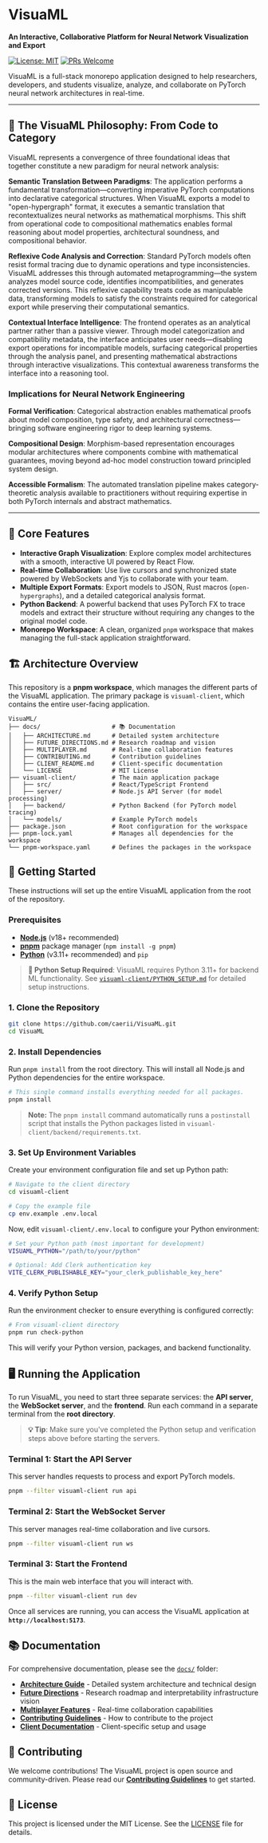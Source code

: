 # VisuaML

**An Interactive, Collaborative Platform for Neural Network Visualization and Export**

[![License: MIT](https://img.shields.io/badge/License-MIT-yellow.svg)](https://opensource.org/licenses/MIT)
[![PRs Welcome](https://img.shields.io/badge/PRs-welcome-brightgreen.svg)](docs/CONTRIBUTING.md)

VisuaML is a full-stack monorepo application designed to help researchers, developers, and students visualize, analyze, and collaborate on PyTorch neural network architectures in real-time.

---

## 🔬 The VisuaML Philosophy: From Code to Category

VisuaML represents a convergence of three foundational ideas that together constitute a new paradigm for neural network analysis:

**Semantic Translation Between Paradigms**: The application performs a fundamental transformation—converting imperative PyTorch computations into declarative categorical structures. When VisuaML exports a model to "open-hypergraph" format, it executes a semantic translation that recontextualizes neural networks as mathematical morphisms. This shift from operational code to compositional mathematics enables formal reasoning about model properties, architectural soundness, and compositional behavior.

**Reflexive Code Analysis and Correction**: Standard PyTorch models often resist formal tracing due to dynamic operations and type inconsistencies. VisuaML addresses this through automated metaprogramming—the system analyzes model source code, identifies incompatibilities, and generates corrected versions. This reflexive capability treats code as manipulable data, transforming models to satisfy the constraints required for categorical export while preserving their computational semantics.

**Contextual Interface Intelligence**: The frontend operates as an analytical partner rather than a passive viewer. Through model categorization and compatibility metadata, the interface anticipates user needs—disabling export operations for incompatible models, surfacing categorical properties through the analysis panel, and presenting mathematical abstractions through interactive visualizations. This contextual awareness transforms the interface into a reasoning tool.

### Implications for Neural Network Engineering

**Formal Verification**: Categorical abstraction enables mathematical proofs about model composition, type safety, and architectural correctness—bringing software engineering rigor to deep learning systems.

**Compositional Design**: Morphism-based representation encourages modular architectures where components combine with mathematical guarantees, moving beyond ad-hoc model construction toward principled system design.

**Accessible Formalism**: The automated translation pipeline makes category-theoretic analysis available to practitioners without requiring expertise in both PyTorch internals and abstract mathematics.

---

## 🌟 Core Features

-   **Interactive Graph Visualization**: Explore complex model architectures with a smooth, interactive UI powered by React Flow.
-   **Real-time Collaboration**: Use live cursors and synchronized state powered by WebSockets and Yjs to collaborate with your team.
-   **Multiple Export Formats**: Export models to JSON, Rust macros (`open-hypergraphs`), and a detailed categorical analysis format.
-   **Python Backend**: A powerful backend that uses PyTorch FX to trace models and extract their structure without requiring any changes to the original model code.
-   **Monorepo Workspace**: A clean, organized `pnpm` workspace that makes managing the full-stack application straightforward.

## 🏗️ Architecture Overview

This repository is a **pnpm workspace**, which manages the different parts of the VisuaML application. The primary package is `visuaml-client`, which contains the entire user-facing application.

```
VisuaML/
├── docs/                    # 📚 Documentation
│   ├── ARCHITECTURE.md      # Detailed system architecture
│   ├── FUTURE_DIRECTIONS.md # Research roadmap and vision
│   ├── MULTIPLAYER.md       # Real-time collaboration features
│   ├── CONTRIBUTING.md      # Contribution guidelines
│   ├── CLIENT_README.md     # Client-specific documentation
│   └── LICENSE              # MIT License
├── visuaml-client/          # The main application package
│   ├── src/                 # React/TypeScript Frontend
│   ├── server/              # Node.js API Server (for model processing)
│   ├── backend/             # Python Backend (for PyTorch model tracing)
│   └── models/              # Example PyTorch models
├── package.json             # Root configuration for the workspace
├── pnpm-lock.yaml           # Manages all dependencies for the workspace
└── pnpm-workspace.yaml      # Defines the packages in the workspace
```

## 🚀 Getting Started

These instructions will set up the entire VisuaML application from the root of the repository.

### Prerequisites

-   [**Node.js**](https://nodejs.org/en/) (v18+ recommended)
-   [**pnpm**](https://pnpm.io/installation) package manager (`npm install -g pnpm`)
-   [**Python**](https://www.python.org/downloads/) (v3.11+ recommended) and `pip`

> **🐍 Python Setup Required**: VisuaML requires Python 3.11+ for backend ML functionality. See [`visuaml-client/PYTHON_SETUP.md`](visuaml-client/PYTHON_SETUP.md) for detailed setup instructions.

### 1. Clone the Repository

   ```bash
   git clone https://github.com/caerii/VisuaML.git
   cd VisuaML
   ```

### 2. Install Dependencies
   
Run `pnpm install` from the root directory. This will install all Node.js and Python dependencies for the entire workspace.

   ```bash
# This single command installs everything needed for all packages.
pnpm install
```
> **Note:** The `pnpm install` command automatically runs a `postinstall` script that installs the Python packages listed in `visuaml-client/backend/requirements.txt`.

### 3. Set Up Environment Variables

Create your environment configuration file and set up Python path:

```bash
# Navigate to the client directory
cd visuaml-client

# Copy the example file
cp env.example .env.local
```

Now, edit `visuaml-client/.env.local` to configure your Python environment:

```bash
# Set your Python path (most important for development)
VISUAML_PYTHON="/path/to/your/python"

# Optional: Add Clerk authentication key
VITE_CLERK_PUBLISHABLE_KEY="your_clerk_publishable_key_here"
```

### 4. Verify Python Setup

Run the environment checker to ensure everything is configured correctly:

```bash
# From visuaml-client directory  
pnpm run check-python
```

This will verify your Python version, packages, and backend functionality.

## 🖥️ Running the Application

To run VisuaML, you need to start three separate services: the **API server**, the **WebSocket server**, and the **frontend**. Run each command in a separate terminal from the **root directory**.

> **💡 Tip**: Make sure you've completed the Python setup and verification steps above before starting the servers.

### Terminal 1: Start the API Server

This server handles requests to process and export PyTorch models.

```bash
pnpm --filter visuaml-client run api
```

### Terminal 2: Start the WebSocket Server

This server manages real-time collaboration and live cursors.

```bash
pnpm --filter visuaml-client run ws
```

### Terminal 3: Start the Frontend

This is the main web interface that you will interact with.

```bash
pnpm --filter visuaml-client run dev
```

Once all services are running, you can access the VisuaML application at **`http://localhost:5173`**.

## 📚 Documentation

For comprehensive documentation, please see the [`docs/`](docs/) folder:

- **[Architecture Guide](docs/ARCHITECTURE.md)** - Detailed system architecture and technical design
- **[Future Directions](docs/FUTURE_DIRECTIONS.md)** - Research roadmap and interpretability infrastructure vision
- **[Multiplayer Features](docs/MULTIPLAYER.md)** - Real-time collaboration capabilities
- **[Contributing Guidelines](docs/CONTRIBUTING.md)** - How to contribute to the project
- **[Client Documentation](docs/CLIENT_README.md)** - Client-specific setup and usage

## 🤝 Contributing

We welcome contributions! The VisuaML project is open source and community-driven. Please read our [**Contributing Guidelines**](docs/CONTRIBUTING.md) to get started.

## 📄 License

This project is licensed under the MIT License. See the [LICENSE](docs/LICENSE) file for details.
